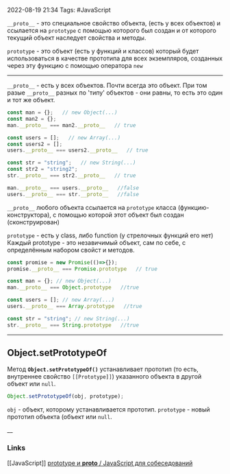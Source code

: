 2022-08-19 21:34
Tags: #JavaScript 

`__proto__` - это специальное свойство объекта, (есть у всех объектов) и ссылается на `prototype` с помощью которого был создан и от которого текущий объект наследует свойства и методы.

`prototype` - это объект (есть у функций и классов) который будет использоваться в качестве прототипа для всех экземпляров, созданных через эту функцию с помощью оператора `new` 

---

`__proto__` - есть у всех объектов.
Почти всегда это объект. При том разые `__proto__`  разных по 'типу' объектов - они равны, то есть это один и тот же объект.
```js
const man = {};   // new Object(...)
const man2 = {};
man.__proto__ === man2.__proto__   // true

const users = [];   // new Array(...)
const users2 = [];
users.__proto__ === users2.__proto__   // true

const str = "string";   // new String(...)
const str2 = "string2";
str.__proto__ === str2.__proto__   // true

man.__proto__ === users.__proto__   //false
users.__proto__ === str.__proto__   //false
```
`__proto__` любого объекта ссылается на `prototype` класса (функцию-конструктора), с помощью которой этот объект был создан (сконструирован)

`prototype` - есть у class, либо function (у стрелочных функций его нет)
Каждый prototype - это незавичимый объект, сам по себе, с определённым набором свойст и методов.
```js
const promise = new Promise(()=>{});
promise.__proto__ === Promise.prototype   // true

const man = {}; // new Object(...)
man.__proto__ === Object.prototype   //true

const users = []; // new Array(...)
users.__proto__ === Array.prototype   //true

const str = "string"; // new String(...)
str.__proto__ === String.prototype   //true
```
---
## Object.setPrototypeOf
Метод **`Object.setPrototypeOf()`** устанавливает прототип (то есть, внутреннее свойство `[[Prototype]]`) указанного объекта в другой объект или `null`.
```js
Object.setPrototypeOf(obj, prototype);
```
`obj` - объект, которому устанавливается прототип.
`prototype` - новый прототип объекта (объект или `null`.

__
### Links
[[JavaScript]]
[prototype и __proto__ / JavaScript для собеседований](https://www.youtube.com/watch?v=b55hiUlhAzI)